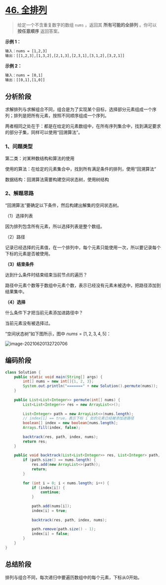 # [46. 全排列](https://leetcode-cn.com/problems/permutations/)

> 给定一个不含重复数字的数组 `nums` ，返回其 **所有可能的全排列** 。你可以 **按任意顺序** 返回答案。

**示例 1：**

```tex
输入：nums = [1,2,3]
输出：[[1,2,3],[1,3,2],[2,1,3],[2,3,1],[3,1,2],[3,2,1]]
```

**示例 2：**

```html
输入：nums = [0,1]
输出：[[0,1],[1,0]]
```

## 分析阶段

求解排列与求解组合不同，组合是为了实现某个目标，选择部分元素组成一个序列；排列是把所有元素，按照不同顺序组成一个序列。

两者相同之处在于：都是在给定的元素数组中，在所有序列集合中，找到满足要求的部分子集，同样可以使用“回溯算法”。

### 1、问题类型

第二类：对某种数结构和算法的使用

使用的算法：在给定的元素集合中，找到所有满足条件的排列，使用“回溯算法“

数据结构：回溯算法需要构建空间状态树，使用树结构

### 2、解题思路

“回溯算法”要确定以下条件，然后构建出解集的空间状态树。

（1）选择列表

因为排列包含所有元素，所以选择列表是整个数组。

（2）路径

记录已经选择的元素值，在一个排列中，每个元素只能使用一次，所以要记录每个下标的元素是否被使用。


**（3）结束条件**

达到什么条件时结束结束当前节点的遍历？

路径中元素个数等于数组中元素个数，表示已经没有元素未被选中，把路径添加到结果集中。

**（4）选择**

什么条件下才把当前元素添加进路径中？

当前元素没有被选择过。



“空间状态树”如下图所示，图中  $nums= [1,2,3,4,5]$：

![image-20210620132720706](https://cdn.jsdelivr.net/gh/shimengjie/image-repo//imgimage-20210620132720706.png)

## 编码阶段

```java
class Solution {
    public static void main(String[] args) {
        int[] nums = new int[]{1, 2, 3};
        System.out.println("=======" + new Solution().permute(nums));
    }
    
    public List<List<Integer>> permute(int[] nums) {
        List<List<Integer>> res = new ArrayList<>();
    
        List<Integer> path = new ArrayList<>(nums.length);
    	// index[i] == true，表示下标 i 处的元素已经被添加进路径
        boolean[] index = new boolean[nums.length];
        Arrays.fill(index, false);
    
        backtrack(res, path, index, nums);
        return res;
    }
    
    public void backtrack(List<List<Integer>> res, List<Integer> path, boolean[] index, int[] nums) {
        if (path.size() == nums.length) {
            res.add(new ArrayList<>(path));
            return;
        }
    
        for (int i = 0; i < nums.length; i++) {
            if (index[i]) {
                continue;
            }
    
            path.add(nums[i]);
            index[i] = true;
    
            backtrack(res, path, index, nums);
    
            path.remove(path.size() - 1);
            index[i] = false;
        }
    }
}
```

## 总结阶段

排列与组合不同，每次递归中要遍历数组中的每个元素，下标从0开始。